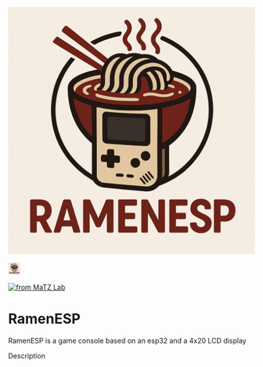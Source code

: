 ![RamenESP](https://github.com/thopinkrotu/RamenESP/blob/main/assets/ramenesp_logo.png?raw=true)

<img src="https://github.com/thopinkrotu/RamenESP/blob/main/assets/ramenesp_logo.png?raw=true" width="25"/>

[![from MaTZ Lab](https://www.matz.uni-luebeck.de/matz-lab)](Origin)

RamenESP
===========
RamenESP is a game console based on an esp32 and a  4x20 LCD display

Description
